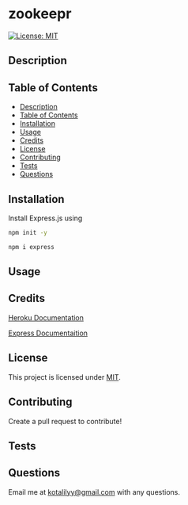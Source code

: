 # zookeepr

[![License: MIT](https://img.shields.io/badge/License-MIT-yellow.svg)](https://opensource.org/licenses/MIT)

## Description

## Table of Contents 

  - [Description](#description)
  - [Table of Contents](#table-of-contents)
  - [Installation](#installation)
  - [Usage](#usage)
  - [Credits](#credits)
  - [License](#license)
  - [Contributing](#contributing)
  - [Tests](#tests)
  - [Questions](#questions)

## Installation 

Install Express.js using

```bash
npm init -y
``` 

```bash
npm i express
``` 

## Usage 

## Credits

[Heroku Documentation](https://devcenter.heroku.com/articles/getting-started-with-nodejs)

[Express Documentaition](http://expressjs.com/en/api.html)

## License  

This project is licensed under [MIT](https://opensource.org/licenses/MIT). 

## Contributing

Create a pull request to contribute!

## Tests

## Questions

Email me at kotalilyy@gmail.com with any questions.
